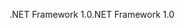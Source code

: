<span data-ttu-id="a48e8-101">.NET Framework 1.0</span><span class="sxs-lookup"><span data-stu-id="a48e8-101">.NET Framework 1.0</span></span>
